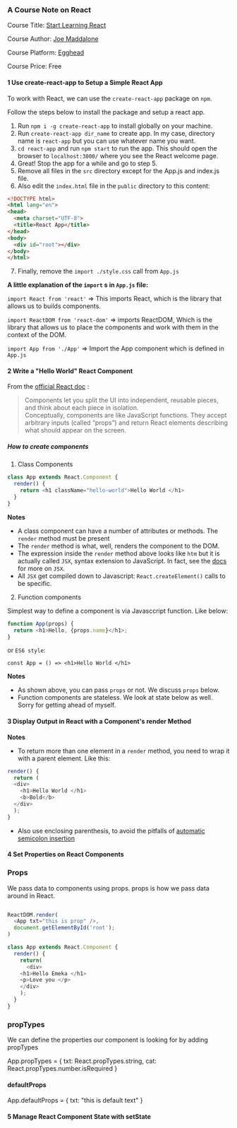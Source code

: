 ### A Course Note on React

Course Title: [Start Learning React](https://egghead.io/courses/start-learning-react)

Course Author: [Joe Maddalone](http://joemaddalone.com/#/)

Course Platform: [Egghead](egghead.io)

Course Price: Free

#### 1 Use create-react-app to Setup a Simple React App
To work with React, we can use the `create-react-app` package on `npm`.

Follow the steps below to install the package and  setup a react app.

1. Run `npm i -g create-react-app` to install globally on your machine.
2. Run `create-react-app dir_name` to create app. In my case, directory name is `react-app`
  but you can use whatever name you want.
3. `cd react-app` and run `npm start` to run the app. This should open the browser to `localhost:3000/` where you see the React welcome page.
4. Great! Stop the app for a while and go to step 5.
5. Remove all files in the `src` directory except for the App.js and index.js file.
6. Also edit the `index.html` file in the `public` directory to this content:
```html
<!DOCTYPE html>
<html lang="en">
<head>
  <meta charset="UTF-8">
  <title>React App</title>
</head>
<body>
  <div id="root"></div>
</body>
</html>
```
7. Finally, remove the `import ./style.css` call from `App.js`

__A little explanation of the `import` s in `App.js` file:__

`import React from 'react'` => This imports React, which is the library that allows us to builds components.

`import ReactDOM from 'react-dom'` => imports ReactDOM, Which is the library that allows us to place the components and work with them in the context of the DOM.

`import App from './App'` => Import the App component which is defined in `App.js`


#### 2 Write a "Hello World" React Component
From the [official React doc](https://reactjs.org/docs/components-and-props.html) :

>Components let you split the UI into independent, reusable pieces, and think about each piece in isolation.   
Conceptually, components are like JavaScript functions. They accept arbitrary inputs (called “props”) and return React elements describing what should appear on the screen.

##### How to create components
1. Class Components

```javascript
class App extends React.Component {
  render() {
    return <h1 className="hello-world">Hello World </h1>
  }
}
```
**Notes**

- A class component can have a number of attributes or methods. The `render` method must be present
- The `render` method is what, well, renders the component to the DOM.
- The expression inside the `render` method above looks like `htm` but it is actually called `JSX`, syntax extension to JavaScript. In fact, see the [docs](https://reactjs.org/docs/introducing-jsx.html) for more on `JSX`.
- All `JSX` get compiled down to Javascript: `React.createElement()` calls to be specific.


2. Function components

Simplest way to define a component is via Javasccript function. Like below:

```javascript
function App(props) {
  return <h1>Hello, {props.name}</h1>;
}
```
or `ES6 style`:

`const App = () => <h1>Hello World </h1>`

**Notes**

- As shown above, you can pass `props` or not. We discuss `props` below.
- Function components are stateless. We look at state below as well. Sorry for getting ahead of myself.

#### 3 Display Output in React with a Component's render Method

**Notes**
- To return more than one element in a `render` method, you need to wrap it with a parent element. Like this:

```javascript
render() {
  return (
  <div>
    <h1>Hello World </h1>
    <b>Bold</b>
  </div>
  );
}
```

- Also use enclosing parenthesis, to avoid the pitfalls of [automatic semicolon insertion](https://stackoverflow.com/questions/2846283/what-are-the-rules-for-javascripts-automatic-semicolon-insertion-asi)

#### 4 Set Properties on React Components
### Props
We pass data to components using props. props is how we pass data
around in React.

```javascript

ReactDOM.render(
  <App txt="this is prop" />,
  document.getElementById('root');
)
```

```javascript
class App extends React.Component {
  render() {
    return(
      <div>
    <h1>Hello Emeka </h1>
    <p>Love you </p>
    </div>
    );
  }
}
```
### propTypes

We can define the properties our component is looking for by adding
propTypes

App.propTypes = {
  txt: React.propTypes.string,
  cat: React.propTypes.number.isRequired
}

#### defaultProps

App.defaultProps = {
  txt: "this is default text"
}


#### 5 Manage React Component State with setState